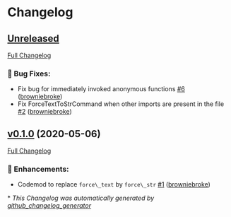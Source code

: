 # Changelog

## [Unreleased](https://github.com/browniebroke/django-codemod/tree/HEAD)

[Full Changelog](https://github.com/browniebroke/django-codemod/compare/v0.1.0...HEAD)

### 🐛 Bug Fixes:

- Fix bug for immediately invoked anonymous functions [\#6](https://github.com/browniebroke/django-codemod/pull/6) ([browniebroke](https://github.com/browniebroke))
- Fix ForceTextToStrCommand when other imports are present in the file [\#2](https://github.com/browniebroke/django-codemod/pull/2) ([browniebroke](https://github.com/browniebroke))

## [v0.1.0](https://github.com/browniebroke/django-codemod/tree/v0.1.0) (2020-05-06)

[Full Changelog](https://github.com/browniebroke/django-codemod/compare/16b2adf8dd1ea78a4e118a7b84f874e84aa495bc...v0.1.0)

### 🚀 Enhancements:

- Codemod to replace `force\_text` by `force\_str` [\#1](https://github.com/browniebroke/django-codemod/pull/1) ([browniebroke](https://github.com/browniebroke))



\* *This Changelog was automatically generated by [github_changelog_generator](https://github.com/github-changelog-generator/github-changelog-generator)*
